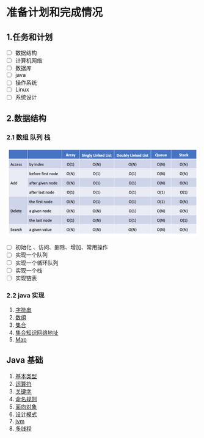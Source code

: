 # 准备计划和完成情况

## 1.任务和计划

- [ ] 数据结构
- [ ] 计算机网络
- [ ] 数据库
- [ ] java
- [ ] 操作系统
- [ ] Linux
- [ ] 系统设计

## 2.数据结构

### 2.1 数组 队列 栈

![复杂度](picture/时间复杂度-基本数据结构.png)

- [ ] 初始化 、访问、删除、增加、常用操作
- [ ] 实现一个队列
- [ ] 实现一个循环队列
- [ ] 实现一个栈
- [ ] 实现链表
  
### 2.2 java 实现

1. [字符串](algorithmSourceCode/string.md)
2. [数组](algorithmSourceCode/array.md)
3. [集合](algorithmSourceCode/Collection.md)
4. [集合知识网络地址](https://mp.weixin.qq.com/s?__biz=MzI4Njg5MDA5NA==&mid=2247484122&idx=1&sn=c3bd6436b3e661ae15cb9d7154d82b89&chksm=ebd743dbdca0cacdcb272576f4be48c466bd73160a87227314e8fb21d5e4f9156c23902198ab&scene=21#wechat_redirect)
5. [Map](algorithmSourceCode/Map.md)

## Java 基础

1. [基本类型](javaBasicKnowledge/基本类型.md)
2. [运算符](javaBasicKnowledge/运算符.md)
3. [关键字](javaBasicKnowledge/java关键字.md)
4. [命名规则](javaBasicKnowledge/java命名规则.md)
5. [面向对象](javaBasicKnowledge/面向对象.md)
6. [设计模式](javaBasicKnowledge/设计模式.md)
7. [jvm](javaBasicKnowledge/jvm.md)
8. [多线程](javaBasicKnowledge/多线程.md)